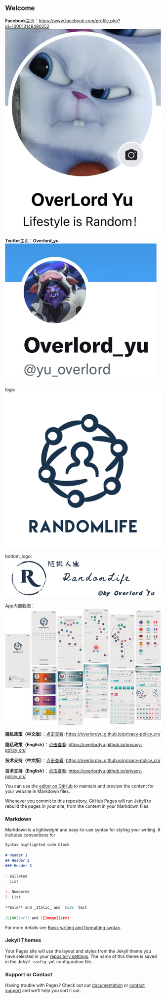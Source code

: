 ## Welcome

**Facebook**主页：https://www.facebook.com/profile.php?id=100013148490252 ![Facebook主页](https://github.com/overlordyu/support_cn/blob/main/Facebook.jpg)

**Twitter**主页：**Overlord_yu** ![Twitter主页](https://github.com/overlordyu/support_cn/blob/main/twitter.jpg)

logo: ![App Logo](https://github.com/overlordyu/support_cn/blob/main/appLogo_clear.png)

bottom_logo: ![App bannerLogo](https://github.com/overlordyu/support_cn/blob/main/appLogo_bannerClear.png)

App内部截图：![App screenshot](https://github.com/overlordyu/support_cn/blob/main/%E6%88%AA%E5%9B%BE%E5%90%88%E5%B9%B6.png)

**隐私政策（中文版）**：[点击查看](https://overlordyu.github.io/privacy-policy_cn/): https://overlordyu.github.io/privacy-policy_cn/

**隐私政策（English）**：[点击查看](https://overlordyu.github.io/privacy-policy_en/): https://overlordyu.github.io/privacy-policy_cn/

**技术支持（中文版）**：[点击查看](https://overlordyu.github.io/support_cn/): https://overlordyu.github.io/privacy-policy_cn/

**技术支持（English）**：[点击查看](https://overlordyu.github.io/support_en/): https://overlordyu.github.io/privacy-policy_cn/

You can use the [editor on GitHub](https://github.com/overlordyu/support_cn/edit/main/README.md) to maintain and preview the content for your website in Markdown files.

Whenever you commit to this repository, GitHub Pages will run [Jekyll](https://jekyllrb.com/) to rebuild the pages in your site, from the content in your Markdown files.

### Markdown

Markdown is a lightweight and easy-to-use syntax for styling your writing. It includes conventions for

```markdown
Syntax highlighted code block

# Header 1
## Header 2
### Header 3

- Bulleted
- List

1. Numbered
2. List

**Bold** and _Italic_ and `Code` text

[Link](url) and ![Image](src)
```

For more details see [Basic writing and formatting syntax](https://docs.github.com/en/github/writing-on-github/getting-started-with-writing-and-formatting-on-github/basic-writing-and-formatting-syntax).

### Jekyll Themes

Your Pages site will use the layout and styles from the Jekyll theme you have selected in your [repository settings](https://github.com/overlordyu/support_cn/settings/pages). The name of this theme is saved in the Jekyll `_config.yml` configuration file.

### Support or Contact

Having trouble with Pages? Check out our [documentation](https://docs.github.com/categories/github-pages-basics/) or [contact support](https://support.github.com/contact) and we’ll help you sort it out.
